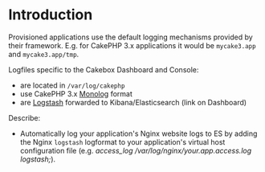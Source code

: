# Introduction

Provisioned applications use the default logging mechanisms provided by
their framework. E.g. for CakePHP 3.x applications it would be ``mycake3.app``
and ``mycake3.app/tmp``.

Logfiles specific to the Cakebox Dashboard and Console:

- are located in ``/var/log/cakephp``
- use CakePHP 3.x [Monolog](http://book.cakephp.org/3.0/en/core-libraries/logging.html#using-monolog) format
- are [Logstash](http://logstash.net/) forwarded to Kibana/Elasticsearch (link on Dashboard)

Describe:


- Automatically log your application's Nginx website logs to ES by adding
the Nginx ``logstash`` logformat to your application's virtual host
configuration file (e.g. *access_log /var/log/nginx/your.app.access.log logstash;*).
